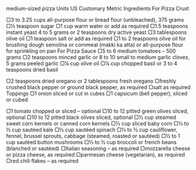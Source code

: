 medium-sized pizza 
Units
US Customary
Metric
Ingredients
For Pizza Crust

▢3 to 3.25 cups all-purpose flour or bread flour (unbleached), 375 grams
▢½ teaspoon sugar
▢1 cup warm water or add as required
▢1.5 teaspoons instant yeast 4 to 5 grams or 2 teaspoons dry active yeast
▢3 tablespoons olive oil
▢1 teaspoon salt or add as required
▢1 to 2 teaspoons olive oil for brushing dough
semolina or cornmeal (makki ka atta) or all-purpose flour for sprinkling on pan
For Pizza Sauce
▢5 to 6 medium tomatoes – 500 grams
▢2 teaspoons minced garlic or 8 to 10 small to medium garlic cloves, 5 grams peeled garlic
▢¼ cup olive oil
▢¼ cup chopped basil or 3 to 4 teaspoons dried basil

▢2 teaspoons dried oregano or 2 tablespoons fresh oregano
▢freshly crushed black pepper or ground black pepper, as required
▢salt as required
Toppings
▢1 onion sliced or cut in cubes
▢1 capsicum (bell pepper), sliced or cubed

▢1 tomato chopped or sliced – optional
▢10 to 12 pitted green olives sliced, optional
▢10 to 12 pitted black olives sliced, optional
▢½ cup steamed sweet corn kernels or canned corn kernels
▢⅓ cup sliced baby corn
▢⅓ to ½ cup sautéed kale
▢⅓ cup sautéed spinach
▢⅓ to ½ cup cauliflower, fennel, brussel sprouts, cabbage (steamed, roasted or sautéed)
▢½ to 1 cup sautéed button mushrooms
▢⅓ to ½ cup broccoli or french beans (blanched or sautéed)
▢Italian seasoning – as required
▢mozzarella cheese or pizza cheese, as required
▢parmesan cheese (vegetarian), as required
▢red chili flakes – as required
